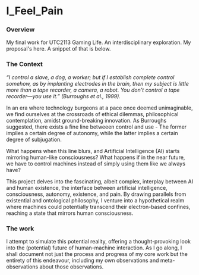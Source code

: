 # I_Feel_Pain
### Overview
My final work for UTC2113 Gaming Life. An interdisciplinary exploration. My proposal's here. A snippet of that is below.

### The Context

_“I control a slave, a dog, a worker; but if I establish complete control somehow, as by implanting electrodes in the brain, then my subject is little more than a tape recorder, a camera, a robot. You don’t control a tape recorder—you use it.” (Burroughs et al., 1999)._


In an era where technology burgeons at a pace once deemed unimaginable, we find ourselves at the crossroads of ethical dilemmas, philosophical contemplation, amidst ground-breaking innovation. As Burroughs suggested, there exists a fine line betweeen control and use - The former implies a certain degree of autonomy, while the latter implies a certain degree of subjugation. 

What happens when this line blurs, and Artificial Intelligence (AI) starts mirroring human-like consciousness? What happens if in the near future, we have to control machines instead of simply using them like we always have?

This project delves into the fascinating, albeit complex, interplay between AI and human existence, the interface between artificial intelligence, consciousness, autonomy, existence, and pain. By drawing parallels from existential and ontological philosophy, I venture into a hypothetical realm where machines could potentially transcend their electron-based confines, reaching a state that mirrors human consciousness. 

### The work

I attempt to simulate this potential reality, offering a thought-provoking look into the (potential) future of human-machine interaction. As I go along, I shall document not just the process and progress of my core work but the entirety of this endeavour, including my own observations and meta-observations about those observations. 

